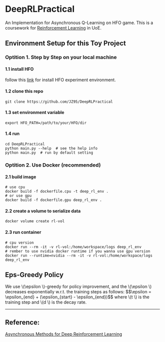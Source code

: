 <head>
  <script type="text/javascript" async
  src="https://cdnjs.cloudflare.com/ajax/libs/mathjax/2.7.5/MathJax.js?config=TeX-MML-AM_CHTML" async>
</script>
</head>

# DeepRLPractical
An Implementation for Asynchronous Q-Learning on HFO game. This is a coursework for [Reinforcement Learning](https://www.inf.ed.ac.uk/teaching/courses/rl/) in UoE.

## Environment Setup for this Toy Project
### Optition 1. Step by Step on your local machine
#### 1.1 install HFO
follow this [link](https://github.com/LARG/HFO) for install HFO experiment environment.
#### 1.2 clone this repo
```
git clone https://github.com/JZ95/DeepRLPractical
```
#### 1.3 set environment variable
```
export HFO_PATH=/path/to/your/HFO/dir
```
#### 1.4 run
```
cd DeepRLPractical
python main.py --help  # see the help info
python main.py  # run by default setting
```

### Optition 2. Use Docker (recommended)
#### 2.1 build image
```
# use cpu
docker build -f dockerfile.cpu -t deep_rl_env .
# or use gpu
docker build -f dockerfile.gpu deep_rl_env .
```
#### 2.2 create a volume to serialize data
```
docker volume create rl-vol
```
#### 2.3 run container
```
# cpu version
docker run --rm -it -v rl-vol:/home/workspace/logs deep_rl_env
# rember to use nvidia docker runtime if you wanna use gpu version
docker run --runtime=nvidia --rm -it -v rl-vol:/home/workspace/logs deep_rl_env
```

## Eps-Greedy Policy

<p>
    We use \(\epsilon \)-greedy for policy improvement, and the \(\epsilon \) decreases exponentially w.r.t. the training steps as follows: $$\epsilon = \epsilon_{end} + (\epsilon_{start} - \epsilon_{end})$$
    where \(t \) is the training step and \(d \) is the decay rate.
</p>

------------
## Reference:
[Asynchronous Methods for Deep Reinforcement Learning](https://arxiv.org/pdf/1602.01783.pdf)
